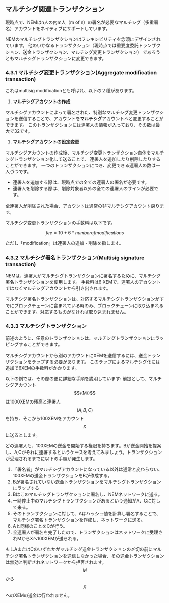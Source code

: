 ## マルチシグ関連トランザクション

現時点で、NEMはn人の内m人（m of n）の署名が必要なマルチシグ（多重署名）アカウントをネイティブにサポートしています。

NEMのマルチシグトランザクションはフレキシビリティを念頭にデザインされています。
他のいかなるトランザクション（現時点では重要度委託トランザクション、送金トランザクション、マルチシグ変更トランザクション）
であろうともマルチシグトランザクションに変更できます。

### 4.3.1 マルチシグ変更トランザクション\(Aggregate modification transaction\)

これはmultisig modificationとも呼ばれ、以下の２種があります。

1. **マルチシグアカウントの作成**

マルチシグアカウントによって署名された、特別なマルチシグ変更トランザクションを送信することで、アカウントを**マルチシグ**アカウントへと変更することができます。
このトランザクションには連署人の情報が入っており、その数は最大で32です。

1. **マルチシグアカウントの設定変更**

マルチシグアカウントの作成後、マルチシグ変更トランザクション自体をマルチシグトランザクション化して送ることで、
連署人を追加したり削除したりすることができます。
一つのトランザクションにつき、変更できる連署人の数は一人づつです。

* 連署人を追加する際は、現時点での全ての連署人の署名が必要です。
* 連署人を削除する際は、削除対象者以外の全ての連署人のサインが必要です。

全連署人が削除された場合、アカウントは通常の非マルチシグアカウント戻ります。

マルチシグ変更トランザクションの手数料は以下です。


$$
fee = 10 + 6 * number of modifications
$$


ただし「modification」は連署人の追加・削除を指します。

### 4.3.2 マルチシグ署名トランザクション\(Multisig signature transaction\)

NEMは、連署人がマルチシグトランザクションに署名するために、マルチシグ署名トランザクションを使用します。
手数料は6 XEMで、連署人のアカウントではなくマルチシグアカウントから引き出されます。

マルチシグ署名トランザクションは、対応するマルチシグトランザクションがすでにブロックチェーンに含まれている時のみ、ブロックチェーンに取り込まれることができます。対応するものがなければ取り込まれません。

### 4.3.3 マルチシグトランザクション

前述のように、任意のトランザクションは、マルチシグトランザクションにラッピングすることができます。

マルチシグアカウントから別のアカウントにXEMを送信するには、送金トランザクションをラップする必要があります。
このラップによるマルチシグ化には追加で6XEMの手数料がかかります。

以下の例では、その際の更に詳細な手順を説明しています:
前提として、マルチシグアカウント$$\(M\)$$は1000XEMの残高と連署人$$(A,B,C)$$を持ち、そこから100XEMをアカウント$$X$$に送るとします。

どの連署人も、100XEMの送金を開始する権限を持ちます。Bが送金開始を提案し、A,Cがそれに連署するというケースを考えてみましょう。トランザクションが受理されるまでに以下の手順が発生します。

1. 「署名者」がマルチシグアカウントになっている以外は通常と変わらない、100XEMの送金トランザクションをBが作成する。
2. Bが署名されていない送金トランザクションをマルチシグトランザクションにラップする
3. Bはこのマルチシグトランザクションに署名し、NEMネットワークに送る。
4. 一時停止中のマルチシグトランザクションがあるという通知がA、Cに対して来る。
5. そのトランザクションに対して、Aはハッシュ値を計算し署名することで、マルチシグ署名トランザクションを作成し、ネットワークに送る。
6. Aと同様のことをCが行う。
7. 全連署人が署名を完了したので、トランザクションはネットワークに受理されMからXへ100XEMが送られる。

もしAまたはCのいずれかがマルチシグ送金トランザクションの〆切の前にマルチシグ署名トランザクションを送信しなかった場合、その送金トランザクションは無効と判断されネットワークから拒否されます。
$$M$$から$$X$$へのXEMの送金は行われません。

